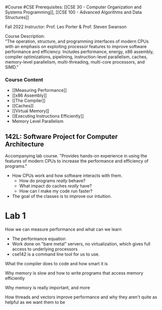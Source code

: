#Course #CSE 
Prerequisites: [[CSE 30 - Computer Organization and Systems Programming]], [[CSE 100 - Advanced Algorithms and Data Structures]]

Fall 2022
Instructor: Prof. Leo Porter & Prof. Steven Swanson

Course Description:  
"The operation, structure, and programming interfaces of modern CPUs with an emphasis on exploiting processor features to improve software performance and efficiency. Includes performance, energy, x86 assembly, compiler optimizations, pipelining, instruction-level parallelism, caches, memory-level parallelism, multi-threading, multi-core processors, and SIMD."

### Course Content
- [[Measuring Performance]]
- [[x86 Assembly]]
- [[The Compiler]]
- [[Caches]]
- [[Virtual Memory]]
- [[Executing Instructions Efficiently]]
- Memory Level Parallelism

## 142L: Software Project for Computer Architecture
Accompanying lab course. "Provides hands-on experience in using the features of modern CPUs to increase the performance and efficiency of programs."

- How CPUs work and how software interacts with them.
	- How do programs *really* behave?
	- What impact do caches *really* have?
	- How can I make my code run faster?
- The goal of the classes is to improve our intuition.

# Lab 1
How we can measure performance and what can we learn
- The performance equation
- Work done on "bare metal" servers, no virtualization, which gives full access to underlying processors
- cse142 is a command line tool for us to use.


What the compiler does to code and how smart it is

Why memory is slow and how to write programs that access memory efficiently

Why memory is really important, and more

How threads and vectors improve performance and why they aren't quite as helpful as we want them to be

